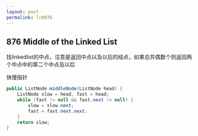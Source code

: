 ```yaml
---
layout: post
permalink: lc0876 
---
```


## 876 Middle of the Linked List

找linkedlist的中点，注意是返回中点以及以后的结点，如果总共偶数个则返回两个中点中的第二个中点及以后

快慢指针
```java
public ListNode middleNode(ListNode head) {
    ListNode slow = head, fast = head;
    while (fast != null && fast.next != null) {
        slow = slow.next;
        fast = fast.next.next;
    }
    return slow;
}
```